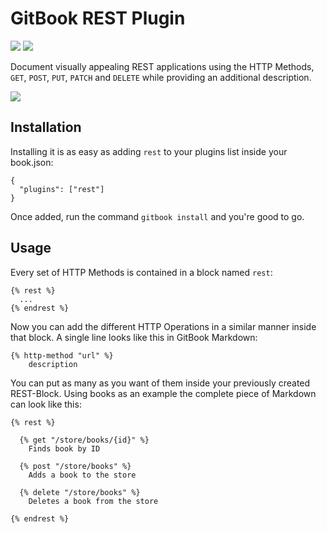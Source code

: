 # GitBook REST Plugin

![](https://img.shields.io/npm/v/gitbook-plugin-rest.svg)
![](https://img.shields.io/npm/dt/gitbook-plugin-rest.svg)

Document visually appealing REST applications using the HTTP Methods, `GET`, `POST`, `PUT`, `PATCH` and `DELETE` while providing an additional description.

![](https://i.imgur.com/O34NfbN.png)

## Installation

Installing it is as easy as adding `rest` to your plugins list inside your book.json:
```
{
  "plugins": ["rest"]
}
```
Once added, run the command `gitbook install` and you're good to go.

## Usage
Every set of HTTP Methods is contained in a block named `rest`:

```
{% rest %}
  ...
{% endrest %}
```

Now you can add the different HTTP Operations in a similar manner inside that block. A single line looks like this in GitBook Markdown:

```
{% http-method "url" %}
    description
```

You can put as many as you want of them inside your previously created REST-Block. Using books as an example the complete piece of Markdown can look like this:

```
{% rest %}

  {% get "/store/books/{id}" %}
    Finds book by ID
    
  {% post "/store/books" %}
    Adds a book to the store
    
  {% delete "/store/books" %}
    Deletes a book from the store
    
{% endrest %}
```
